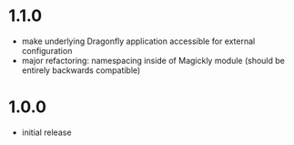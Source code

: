 # 1.1.0

* make underlying Dragonfly application accessible for external configuration
* major refactoring: namespacing inside of Magickly module (should be entirely backwards compatible)

# 1.0.0

* initial release
